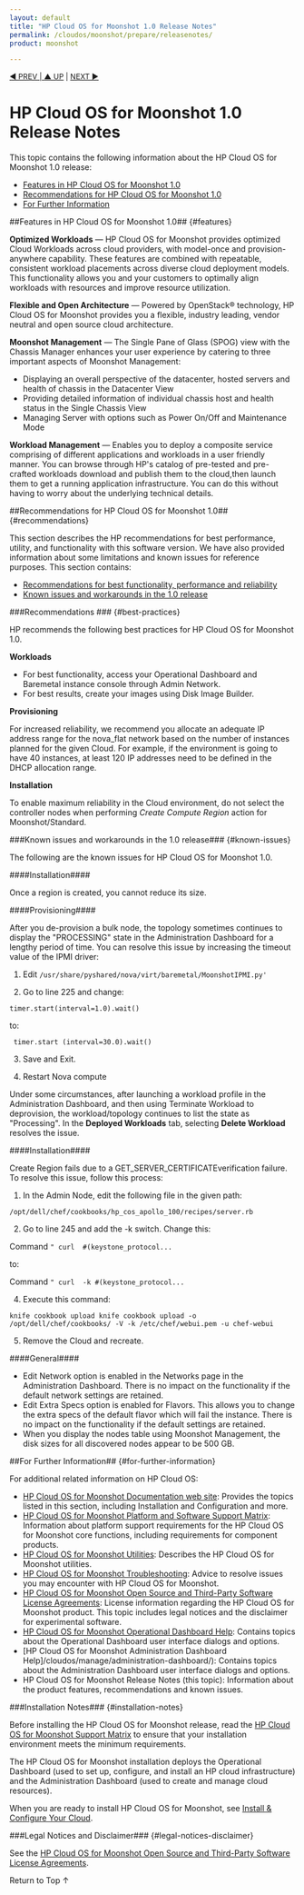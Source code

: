 ```yaml
---
layout: default
title: "HP Cloud OS for Moonshot 1.0 Release Notes"
permalink: /cloudos/moonshot/prepare/releasenotes/
product: moonshot

---
```



<script>

function PageRefresh {
onLoad="window.refresh"
}

PageRefresh();

</script>


<p style="font-size: small;"> <a href="/cloudos/moonshot/">&#9664; PREV | <a href="/cloudos/moonshot/">&#9650; UP</a> | <a href="/cloudos/moonshot/prepare/supportmatrix/">NEXT &#9654;</a> </p>

# HP Cloud OS for Moonshot 1.0 Release Notes

This topic contains the following information about the HP Cloud OS for Moonshot 1.0 release:

* [Features in HP Cloud OS for Moonshot 1.0](#features)
* [Recommendations for HP Cloud OS for Moonshot 1.0](#recommendations)
* [For Further Information](#for-further-information)

##Features in HP Cloud OS for Moonshot 1.0## {#features}

**Optimized Workloads** &mdash; HP Cloud OS for Moonshot provides optimized Cloud Workloads across cloud providers, with model-once and provision-anywhere capability. These features are combined with repeatable, consistent workload placements across diverse cloud deployment models. This functionality allows you and your customers to optimally align workloads with resources and improve resource utilization.

**Flexible and Open Architecture** &mdash; Powered by OpenStack&#174; technology, HP Cloud OS for Moonshot provides you a flexible, industry leading, vendor neutral and open source cloud architecture.

**Moonshot Management** &mdash; The Single Pane of Glass (SPOG) view with the Chassis Manager enhances your user experience by catering to three important aspects of Moonshot Management:
	
* Displaying an overall perspective of the datacenter, hosted servers and health of chassis in the Datacenter View
* Providing detailed information of individual chassis host and health status in the Single Chassis View
* Managing Server with options such as Power On/Off and Maintenance Mode

**Workload Management** &mdash; Enables you to deploy a composite service comprising of different applications and workloads in a user friendly manner. You can browse through HP's catalog of pre-tested and pre-crafted workloads download and publish them to the cloud,then launch them to get a running application infrastructure. You can do this without having to worry about the underlying technical details.


##Recommendations for HP Cloud OS for Moonshot 1.0## {#recommendations}

This section describes the HP recommendations for best performance, utility, and functionality with this software version. 
We have also provided information about some limitations and known issues for reference purposes. This section contains:

* [Recommendations for best functionality, performance and reliability](#best-practices) 
* [Known issues and workarounds in the 1.0 release](#known-issues) 

###Recommendations ### {#best-practices} 

HP recommends the following best practices for HP Cloud OS for Moonshot 1.0.

**Workloads**
	
 * For best functionality, access your Operational Dashboard and Baremetal instance console through Admin Network.
 * For best results, create your images using Disk Image Builder.

**Provisioning**

For increased reliability, we recommend you allocate an adequate IP address range for the nova_flat network based on the number of instances planned for the given Cloud. For example, if the environment is going to have 40 instances, at least 120 IP addresses need to be defined in the DHCP allocation range. 

**Installation**

To enable maximum reliability in the Cloud environment, do not select the controller nodes when performing *Create Compute Region* action for Moonshot/Standard.


###Known issues and workarounds in the 1.0 release### {#known-issues}

The following are the known issues for HP Cloud OS for Moonshot 1.0.

####Installation####

Once a region is created, you cannot reduce its size.

####Provisioning####

After you de-provision a bulk node, the topology sometimes continues to display the "PROCESSING" state in the Administration Dashboard for a lengthy period of time. You can resolve this issue by increasing the timeout value of the IPMI driver: 
   
1. Edit
 `/usr/share/pyshared/nova/virt/baremetal/MoonshotIPMI.py'`

2. Go to line 225 and change:

 `timer.start(interval=1.0).wait()`
 
 to:
         
 ` timer.start (interval=30.0).wait()`
	
3. Save and Exit.
	
4. Restart Nova compute

Under some circumstances, after launching a workload profile in the Administration Dashboard, and then using Terminate Workload to deprovision, the workload/topology continues to list the state as "Processing".  In the **Deployed Workloads** tab, selecting **Delete Workload** resolves the issue.

####Installation####

Create Region fails due to a GET_SERVER_CERTIFICATEverification failure. To resolve this issue, follow this process:

1. In the Admin Node, edit the following file in the given path:

 `/opt/dell/chef/cookbooks/hp_cos_apollo_100/recipes/server.rb`
	 
2. Go to line 245 and add the -k switch.  Change this:

 Command `" curl  #(keystone_protocol...`
 
 to:
	
 Command `" curl  -k #(keystone_protocol...`
    
4. Execute this command:

 `knife cookbook upload knife cookbook upload -o /opt/dell/chef/cookbooks/ -V -k /etc/chef/webui.pem -u chef-webui`
	
5. Remove the Cloud and recreate.

####General####

* Edit Network option is enabled in the Networks page in the Administration Dashboard. There is no impact on the functionality if the default network settings are retained. 
* Edit Extra Specs option is enabled for Flavors. This allows you to change the extra specs of the default flavor which will fail the instance. There is no impact on the functionality if the default settings are retained.
* When you display the nodes table using Moonshot Management, the disk sizes for all discovered nodes appear to be 500 GB.

##For Further Information## {#for-further-information}

For additional related information on HP Cloud OS:

* [HP Cloud OS for Moonshot Documentation web site](/cloudos/moonshot/): Provides the topics listed in this section, including Installation and Configuration and more.
* [HP Cloud OS for Moonshot Platform and Software Support Matrix](/cloudos/prepare/supportmatrix/): Information about platform support requirements for the HP Cloud OS for Moonshot core functions, including requirements for component products.
* [HP Cloud OS for Moonshot Utilities](/cloudos/manage/utilities/): Describes the HP Cloud OS for Moonshot utilities.
* [HP Cloud OS for Moonshot Troubleshooting](/cloudos/manage/troubleshooting/): Advice to resolve issues you may encounter with HP Cloud OS for Moonshot.
* [HP Cloud OS for Moonshot Open Source and Third-Party Software License Agreements](/cloudos/os-3rd-party-license-agreements/): License information regarding the HP Cloud OS for Moonshot product. This topic includes legal notices and the disclaimer for experimental software.
* [HP Cloud OS for Moonshot Operational Dashboard Help](/cloudos/manage/operational-dashboard/): Contains topics about the Operational Dashboard user interface dialogs and options.
* [HP Cloud OS for Moonshot Administration Dashboard Help]/cloudos/manage/administration-dashboard/): Contains topics about the Administration Dashboard user interface dialogs and options.
* HP Cloud OS for Moonshot Release Notes (this topic): Information about the product features, recommendations and known issues.

###Installation Notes### {#installation-notes}

Before installing the HP Cloud OS for Moonshot release, read the [HP Cloud OS for Moonshot Support Matrix](/cloudos/moonshot/prepare/supportmatrix/) 
to ensure that your installation environment meets the minimum requirements.

The HP Cloud OS for Moonshot installation deploys the Operational Dashboard (used to set up, configure, and install an HP cloud infrastructure) 
and the Administration Dashboard (used to create and manage cloud resources). 

When you are ready to install HP Cloud OS for Moonshot, see [Install & Configure Your Cloud](/cloudos/moonshot/install/).

###Legal Notices and Disclaimer### {#legal-notices-disclaimer}

See the [HP Cloud OS for Moonshot Open Source and Third-Party Software License Agreements](/cloudos/moonshot/os-3rd-party-license-agreements/).

<a href="#top" style="padding:14px 0px 14px 0px; text-decoration: none;"> Return to Top &#8593; </a>

